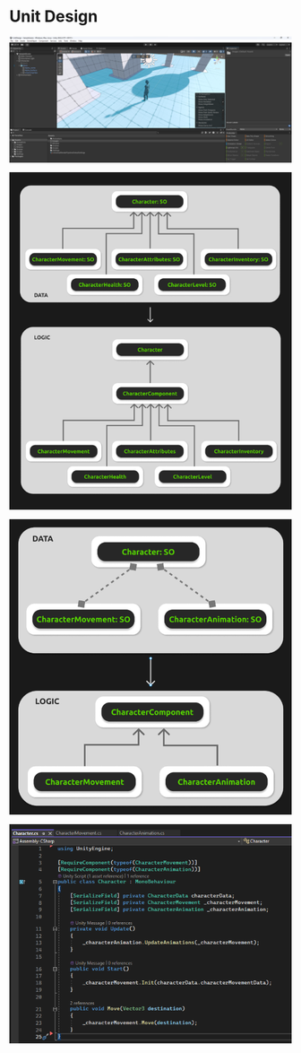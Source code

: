 # Unit Design

![](Assets/Images/00.png)

![](Assets/Images/01.png)

![](Assets/Images/02.png)

![](Assets/Images/03.png)

